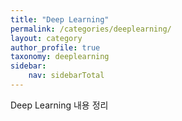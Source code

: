 ```yaml
---
title: "Deep Learning"
permalink: /categories/deeplearning/
layout: category
author_profile: true
taxonomy: deeplearning
sidebar:
    nav: sidebarTotal
---
```


Deep Learning 내용 정리

